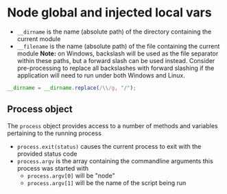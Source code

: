 # Node global and injected local vars

* `__dirname` is the name (absolute path) of the directory containing the current module
* `__filename` is the name (absolute path) of the file containing the current module
**Note:** on Windows, backslash will be used as the file separator within these paths, but a forward slash can be used instead. Consider pre-processing to replace all backslashes with forward slashing if the application will need to run under both Windows and Linux.
```javascript
__dirname = __dirname.replace(/\\/g, "/");
```


## Process object
The `process` object provides access to a number of methods and variables pertaining to the running process
* `process.exit(status)` causes the current process to exit with the provided status code
* `process.argv` is the array containing the commandline arguments this process was started with
    - `process.argv[0]` will be "node"
    - `process.argv[1]` will be the name of the script being run

